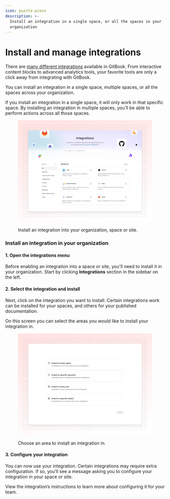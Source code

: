 ```yaml
---
icon: puzzle-piece
description: >-
  Install an integration in a single space, or all the spaces in your
  organization
---
```


# Install and manage integrations

There are [many different integrations](https://app.gitbook.com/integrations) available in GitBook. From interactive content blocks to advanced analytics tools, your favorite tools are only a click away from integrating with GitBook.

You can install an integration in a single space, multiple spaces, or all the spaces across your organization.

If you install an integration in a single space, it will only work in that specific space. By installing an integration in multiple spaces, you’ll be able to perform actions across all those spaces.

<figure><img src="../.gitbook/assets/integrations-install (1).svg" alt=""><figcaption><p>Install an integration into your organization, space or site.</p></figcaption></figure>

### Install an integration in your organization

#### 1. Open the integrations menu

Before enabling an integration into a space or site, you'll need to install it in your organization. Start by clicking **Integrations** section in the sidebar on the left.

#### 2. Select the integration and install

Next, click on the integration you want to install. Certain integrations work can be installed for your spaces, and others for your published documentation.

On this screen you can select the areas you would like to install your integration in.

<figure><img src="../.gitbook/assets/integrations-install-options.svg" alt=""><figcaption><p>Choose an area to install an integration in.</p></figcaption></figure>

#### 3. Configure your integration

You can now use your integration. Certain integrations may require extra configuration. If so, you’ll see a message asking you to configure your integration in your space or site.

View the integration’s instructions to learn more about configuring it for your team.
